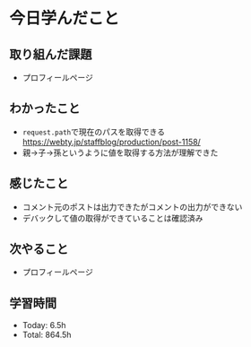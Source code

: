 # 今日学んだこと
## 取り組んだ課題
- プロフィールページ
## わかったこと
- `request.path`で現在のパスを取得できる<br>https://webty.jp/staffblog/production/post-1158/
- 親→子→孫というように値を取得する方法が理解できた
## 感じたこと
- コメント元のポストは出力できたがコメントの出力ができない
- デバックして値の取得ができていることは確認済み
## 次やること
- プロフィールページ
## 学習時間
- Today: 6.5h
- Total: 864.5h